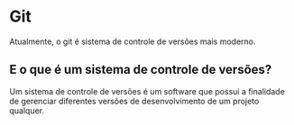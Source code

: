 # Git

Atualmente, o git é sistema de controle de versões mais moderno.

## E o que é um sistema de controle de versões?

Um sistema de controle de versões é um software que possui a finalidade de gerenciar diferentes versões de desenvolvimento de um projeto qualquer.
